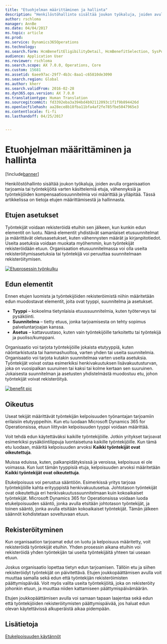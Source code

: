 ```yaml
---
title: "Etuohjelman määrittäminen ja hallinta"
description: "Henkilöstöhallinto sisältää joukon työkaluja, joiden avulla organisaation tarjoamia tai työntekijöitä varten käsittelemiä etuja, vähennyksiä ja työntekijöiden kompensaatiosuunnitelmia voi määrittää ja ylläpitää. Tässä artikkelissa on tietoja etujen määrittämisestä ja hallinnasta."
author: rschloma
manager: AnnBe
ms.date: 04/04/2017
ms.topic: article
ms.prod: 
ms.service: Dynamics365Operations
ms.technology: 
ms.search.form: HcmBenefitEligibilityDetail, HcmBenefitSelection, SysPolicyListPage, SysPolicySourceDocumentRuleType
audience: Application User
ms.reviewer: rschloma
ms.search.scope: AX 7.0.0, Operations, Core
ms.custom: 15681
ms.assetid: 6aee97ac-29f7-4b3c-8aa1-c65810de3090
ms.search.region: Global
ms.author: kherr
ms.search.validFrom: 2016-02-28
ms.dyn365.ops.version: AX 7.0.0
ms.translationtype: Human Translation
ms.sourcegitcommit: fd3392eba3a394bd4b92112093c1f1f9b894426d
ms.openlocfilehash: aa28ece8b18fba11bfa4af2fe785fbe5047965e3
ms.contentlocale: fi-fi
ms.lasthandoff: 04/25/2017


---
```


# <a name="define-and-manage-a-benefits-program"></a>Etuohjelman määrittäminen ja hallinta

[!include[banner](includes/banner.md)]


Henkilöstöhallinto sisältää joukon työkaluja, joiden avulla organisaation tarjoamia tai työntekijöitä varten käsittelemiä etuja, vähennyksiä ja työntekijöiden kompensaatiosuunnitelmia voi määrittää ja ylläpitää. Tässä artikkelissa on tietoja etujen määrittämisestä ja hallinnasta.

<a name="benefit-setup"></a>Etujen asetukset
-------------

Työntekijät voidaan rekisteröidä etuihin sen jälkeen, kun kunkin edun elementit on luotu. Nämä elementit yhdistävät samanlaiset etusuunnitelmat ja määrittävät oletusasetukset, kuten vähennysten määrät ja kirjanpitotiedot. Useita asetuksia voidaan muokata myöhemmin, kun työntekijät rekisteröidään etuun. Organisaation etusuunnitelmassa voi olla useita rekisteröitymisasetuksia tai työntekijä voi peruuttaa suunnitelmaan rekisteröitymisen. 

[![Etuprosessin työnkulku](./media/benefit-process-flow1.png)](./media/benefit-process-flow1.png)

## <a name="benefit-elements"></a>Edun elementit
Ennen etujen luomista ja työntekijöiden rekisteröimistä niihin määritetään edun muodostavat elementit, joita ovat tyyppi, suunnitelma ja asetukset.

-   **Tyyppi** – kokoelma tietynlaisia etuussuunnitelmia, kuten työterveys tai pysäköinti.
-   **Suunnitelma** – tietty etuus, jonka tarjoamisesta on tehty sopimus palveluntarjoajan kanssa.
-   **Asetus** – kattavuustaso, kuten vain työntekijöille tarkoitettu tai työntekijä ja puoliso/kumppani.

Organisaatio voi tarjota työntekijöille jokaista etutyyppiä, kuten näöntarkistusta tai hammashuoltoa, varten yhden tai useita suunnitelmia. Organisaatio voi tarjota kutakin suunnitelmaa varten useita asetuksia. Työntekijät voivat ostaa esimerkiksi henkivakuutuksen lisävakuutusturvan, joka on vuosipalkan suuruinen tai kaksi tai kolme kertaan sen suuruinen. Jokaisesta suunnitelman ja asetusten yhdistelmästä muodostuu etu, johon työntekijät voivat rekisteröityä. 

[![benefit pic](./media/benefit-pic.png)](./media/benefit-pic.png)

## <a name="eligibility"></a>Oikeutus
Useat tekijät määrittävät työntekijän kelpoisuuden työnantajan tarjoamiin erilaisiin etutyyppeihin. Kun etu luodaan Microsoft Dynamics 365 for Operationsissa, etuun liittyvän kelpoisuuden tyyppi voidaan määrittää. 

Voit tehdä edun käytettäväksi kaikille työntekijöille. Jotkin yritykset tarjoavat esimerkiksi pysäköintilippuja luontaisetuna kaikille työntekijöille. Kun tämä etu luodaan, määritä kelpoisuuden arvoksi **Kaikki työntekijät ovat oikeutettuja**. 

Muissa eduissa, kuten, palkanpidätyksissä ja veroissa, kelpoisuus ei ole voimassa. Kun luot tämän tyyppisiä etuja, kelpoisuuden arvoksi määritetään **Kaikki työntekijät ovat oikeutettuja**. 

Etukelpoisuus voi perustua sääntöön. Esimerkissä yritys tarjoaa työntekijöille kahta erityyppistä henkivakuutusetua. Johtotason työntekijät ovat oikeutettuja eri henkivakuutussuunnitelmaan kuin kokoaikaiset työntekijät. Microsoft Dynamics 365 for Operationsissa voidaan luoda etukelpoisuuden sääntö, jonka avulla etsitään johtotason työntekijät, ja toinen sääntö, jonka avulla etsitään kokoaikaiset työntekijät. Tämän jälkeen säännöt kohdistetaan soveltuvaan etuun.

## <a name="enrollment"></a>Rekisteröityminen
Kun organisaation tarjoamat edut on luotu ja kelpoisuus määritetty, voit rekisteröidä työntekijät etuihin. Yhden prosessin aikana etuihin voi rekisteröidä yhden työntekijän tai useita työntekijäitä yhteen tai useaan etuun. 

Joskus organisaatio lopettaa tietyn edun tarjoamisen. Tällöin etu ja siihen rekisteröidyt työntekijät on päivitettävä. Etujen joukkopäättämisen avulla voit muuttaa samalla sekä edun että työntekijän rekisteröimisten päättymispäivää. Voit myös valita useita työntekijöitä, joka on rekisteröity johonkin etuun, ja muuttaa niiden kattamiseen päättymispäivämäärän. 

Etujen joukkopäättämisen avulla voi samaan tapaan laajentaa sekä edun että työntekijöiden rekisteröitymisten päättymispäivää, jos haluat edun olevan käytettävissä alkuperäistä aikaa pidempään.

<a name="see-also"></a>Lisätietoja
--------

[Etukelpoisuuden käytännöt](benefit-eligibility-policies.md)




